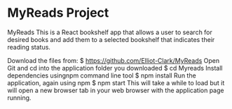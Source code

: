 # MyReads Project

MyReads
This is a React bookshelf app that allows a user to search for desired books and add them to a selected bookshelf that indicates their reading status.

Download the files from:
$ https://github.com/Elliot-Clark/MyReads
Open Git and cd into the application folder you downloaded
$ cd Myreads
Install dependencies usingnpm command line tool
$ npm install
Run the application, again using npm
$ npm start
This will take a while to load but it will open a new browser tab in your web browser with the application page running.
